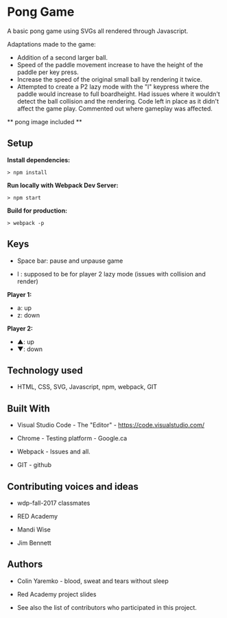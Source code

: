 # Pong Game

A basic pong game using SVGs all rendered through Javascript.

Adaptations made to the game:
* Addition of a second larger ball.
* Speed of the paddle movement increase to have the height of the paddle per key press.
* Increase the speed of the original small ball by rendering it twice.
* Attempted to create a P2 lazy mode with the "l" keypress where the paddle would increase to full boardheight.  Had issues where it wouldn't detect the ball collision and the rendering.  Code left in place as it didn't affect the game play.  Commented out where gameplay was affected.


** pong image included **


## Setup

**Install dependencies:**

`> npm install`

**Run locally with Webpack Dev Server:**

`> npm start`

**Build for production:**

`> webpack -p`

## Keys

* Space bar: pause and unpause game

* l : supposed to be for player 2 lazy mode (issues with collision and render)

**Player 1:**
* a: up
* z: down

**Player 2:**
* ▲: up
* ▼: down


## Technology used

* HTML, CSS, SVG, Javascript, npm, webpack, GIT

## Built With

* Visual Studio Code - The "Editor" - https://code.visualstudio.com/

* Chrome - Testing platform - Google.ca

* Webpack - Issues and all.

* GIT - github


## Contributing voices and ideas

* wdp-fall-2017 classmates

* RED Academy

* Mandi Wise

* Jim Bennett

## Authors

* Colin Yaremko - blood, sweat and tears without sleep

* Red Academy project slides

* See also the list of contributors who participated in this project.

